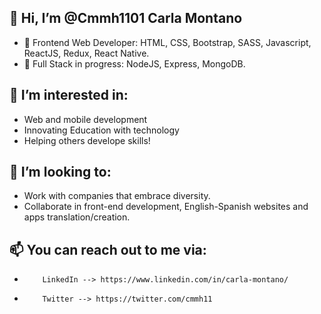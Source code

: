 ## 👋 Hi, I’m @Cmmh1101 Carla Montano

   - 🌱 Frontend Web Developer: HTML, CSS, Bootstrap, SASS, Javascript, ReactJS, Redux, React Native. 
   - 🌱 Full Stack in progress: NodeJS, Express, MongoDB.

## 👀 I’m interested in:
   -  Web and mobile development
   -  Innovating Education with technology
   -  Helping others develope skills!
 
## 💞️ I’m looking to:
   - Work with companies that embrace diversity.
   - Collaborate in front-end development, English-Spanish websites and apps translation/creation. 


## 📫 You can reach out to me via: 

-         LinkedIn --> https://www.linkedin.com/in/carla-montano/ 
-         Twitter --> https://twitter.com/cmmh11

<!---
Cmmh1101/Cmmh1101 is a ✨ special ✨ repository because its `README.md` (this file) appears on your GitHub profile.
You can click the Preview link to take a look at your changes.
--->

